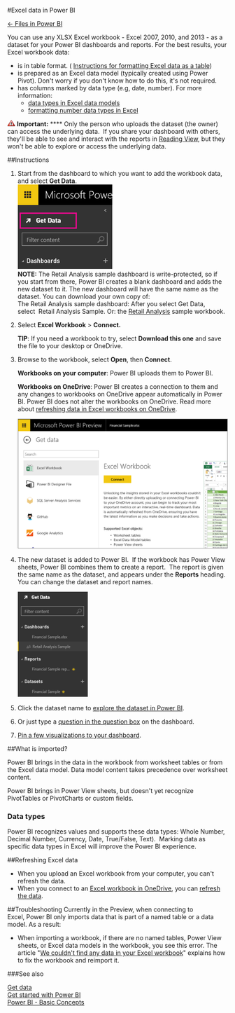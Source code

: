 <properties 
   pageTitle="Excel data in Power BI" 
   description="Excel data in Power BI" 
   services="powerbi" 
   documentationCenter="" 
   authors="v-anpasi" 
   manager="mblythe" 
   editor=""
   tags=""/>
 
<tags
   ms.service="powerbi"
   ms.devlang="NA"
   ms.topic="article"
   ms.tgt_pltfrm="NA"
   ms.workload="powerbi"
   ms.date="06/18/2015"
   ms.author="v-anpasi"/>

#Excel data in Power BI

[← Files in Power BI](https://support.powerbi.com/knowledgebase/topics/88767-files-in-power-bi)

You can use any XLSX Excel workbook - Excel 2007, 2010, and 2013 - as a dataset for your Power BI dashboards and reports. For the best results, your Excel workbook data:

-  is in table format. ( [Instructions for formatting Excel data as a table](https://support.office.com/en-us/article/Create-an-Excel-table-in-a-worksheet-e81aa349-b006-4f8a-9806-5af9df0ac664?ui=en-US&rs=en-US&ad=US))
-  is prepared as an Excel data model (typically created using Power Pivot). Don't worry if you don't know how to do this, it's not required.
-  has columns marked by data type (e.g, date, number). For more information:
	-   [data types in Excel data models](https://support.office.com/en-US/Article/Data-Types-Supported-in-Data-Models-e2388f62-6122-4e2b-bcad-053e3da9ba90)
	-   [formatting number data types in Excel](https://support.office.com/en-us/article/Format-numbers-f27f865b-2dc5-4970-b289-5286be8b994a)

![](media/powerbi-service-excel-data/importantIcon.png) **Important:** **** Only the person who uploads the dataset (the owner) can access the underlying data.  If you share your dashboard with others, they'll be able to see and interact with the reports in [Reading View](http://support.powerbi.com/knowledgebase/articles/439920-open-a-report-in-reading-view), but they won't be able to explore or access the underlying data.

##Instructions


1.  Start from the dashboard to which you want to add the workbook data, and select **Get Data**.  
	![](media/powerbi-service-excel-data/PBI_GetData.png)  
    **NOTE:** The Retail Analysis sample dashboard is write-protected, so if you start from there, Power BI creates a blank dashboard and adds the new dataset to it. The new dashboard will have the same name as the dataset. You can download your own copy of:  
    The Retail Analysis sample dashboard: After you select Get Data, select  Retail Analysis Sample.
    Or: the [Retail Analysis](https://support.powerbi.com/knowledgebase/articles/474807) sample workbook.
    
2.  Select **Excel Workbook** \> **Connect.**
    
	**TIP**: If you need a workbook to try, select **Download this one** and save the file to your desktop or OneDrive.

3.  Browse to the workbook, select **Open**, then **Connect**.

    **Workbooks on your computer**: Power BI uploads them to Power BI.

    **Workbooks on OneDrive**: Power BI creates a connection to them and any changes to workbooks on OneDrive appear automatically in Power BI. Power BI does not alter the workbooks on OneDrive. Read more about [refreshing data in Excel workbooks on OneDrive](https://support.powerbi.com/knowledgebase/articles/471009). 

    ![](media/powerbi-service-excel-data/PBI_GetDataExcel.png)
    
    
4.  The new dataset is added to Power BI.  If the workbook has Power View sheets, Power BI combines them to create a report.  The report is given the same name as the dataset, and appears under the **Reports** heading.**﻿** You can change the dataset and report names. 
    
    ![](media/powerbi-service-excel-data/PBI_GetDataPane.png)
5.  Click the dataset name to [explore the dataset in Power BI](http://support.powerbi.com/knowledgebase/articles/475159-explore-a-dataset).  
6.  Or just type a [question in the question box](http://support.powerbi.com/knowledgebase/articles/474566-q-a-in-power-bi) on the dashboard.
7.  [Pin a few visualizations to your dashboard](http://support.powerbi.com/knowledgebase/articles/430323-pin-a-tile-to-a-dashboard-from-a-report). 

##What is imported?

Power BI brings in the data in the workbook from worksheet tables or from the Excel data model. Data model content takes precedence over worksheet content.

Power BI brings in Power View sheets, but doesn't yet recognize PivotTables or PivotCharts or custom fields.

### Data types

Power BI recognizes values and supports these data types: Whole Number, Decimal Number, Currency, Date, True/False, Text).  Marking data as specific data types in Excel will improve the Power BI experience.

##Refreshing Excel data
-   When you upload an Excel workbook from your computer, you can't refresh the data. 
-   When you connect to an [Excel workbook in OneDrive](http://support.powerbi.com/knowledgebase/articles/471009-excel-data-stored-in-onedrive), you can [refresh the data](http://support.powerbi.com/knowledgebase/articles/474669-refresh-data-in-power-bi).

##Troubleshooting
Currently in the Preview, when connecting to Excel, Power BI only imports data that is part of a named table or a data model. As a result:  

-   When importing a workbook, if there are no named tables, Power View sheets, or Excel data models in the workbook, you see this error. The article "[We couldn't find any data in your Excel workbook](https://support.powerbi.com/knowledgebase/articles/501937--we-couldn-t-find-any-data-in-your-excel-workbook)" explains how to fix the workbook and reimport it.

###See also


[Get data](http://support.powerbi.com/knowledgebase/articles/434354-get-data)  
[Get started with Power BI](http://support.powerbi.com/knowledgebase/articles/430814-get-started-with-power-bi)  
[Power BI - Basic Concepts](http://support.powerbi.com/knowledgebase/articles/487029-power-bi-preview-basic-concepts)
